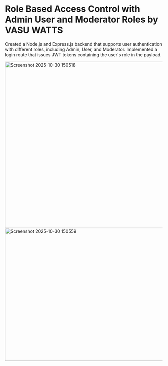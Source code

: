 # Role Based Access Control with Admin User and Moderator Roles by VASU WATTS
Created a Node.js and Express.js backend that supports user authentication with different roles, including Admin, User, and Moderator.  Implemented a login route that issues JWT tokens containing the user's role in the payload. 

<img width="1370" height="532" alt="Screenshot 2025-10-30 150518" src="https://github.com/user-attachments/assets/44f791e0-c627-48f2-96bb-49ee284f8422" />

<img width="1371" height="425" alt="Screenshot 2025-10-30 150559" src="https://github.com/user-attachments/assets/528fb725-e0ff-428e-99b8-9941ad84cdfd" />
